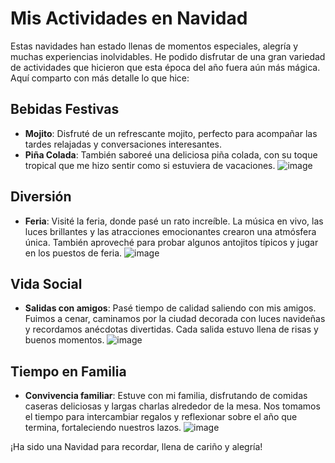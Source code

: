 # Mis Actividades en Navidad

Estas navidades han estado llenas de momentos especiales, alegría y muchas experiencias inolvidables. He podido disfrutar de una gran variedad de actividades que hicieron que esta época del año fuera aún más mágica. Aquí comparto con más detalle lo que hice:

## Bebidas Festivas
- **Mojito**: Disfruté de un refrescante mojito, perfecto para acompañar las tardes relajadas y conversaciones interesantes.
- **Piña Colada**: También saboreé una deliciosa piña colada, con su toque tropical que me hizo sentir como si estuviera de vacaciones.
 ![image](https://github.com/user-attachments/assets/8f04486c-17b9-4eae-89a0-c27e57325eb6)


## Diversión
- **Feria**: Visité la feria, donde pasé un rato increíble. La música en vivo, las luces brillantes y las atracciones emocionantes crearon una atmósfera única. También aproveché para probar algunos antojitos típicos y jugar en los puestos de feria.
 ![image](https://github.com/user-attachments/assets/8901280d-6e0f-400c-8fd8-17127bd37d10)


## Vida Social
- **Salidas con amigos**: Pasé tiempo de calidad saliendo con mis amigos. Fuimos a cenar, caminamos por la ciudad decorada con luces navideñas y recordamos anécdotas divertidas. Cada salida estuvo llena de risas y buenos momentos.
 ![image](https://github.com/user-attachments/assets/47172299-3375-4fed-9f56-c14d01a6e298)


## Tiempo en Familia
- **Convivencia familiar**: Estuve con mi familia, disfrutando de comidas caseras deliciosas y largas charlas alrededor de la mesa. Nos tomamos el tiempo para intercambiar regalos y reflexionar sobre el año que termina, fortaleciendo nuestros lazos.
 ![image](https://github.com/user-attachments/assets/82d25ac7-175d-44e7-a953-f513022bd51e)


¡Ha sido una Navidad para recordar, llena de cariño y alegría!
